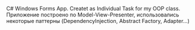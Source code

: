 C# Windows Forms App. Createt as Individual Task for my OOP class.
Приложение построено по Model-View-Presenter, использовались некоторые паттерны (DependencyInjection, Abstract Factory, Adapter...)
